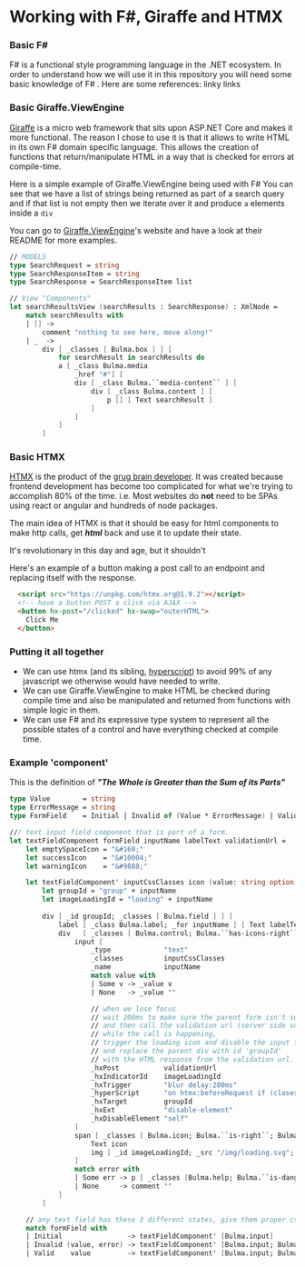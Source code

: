 ﻿# Working with F#, Giraffe and HTMX

### Basic F#

F# is a functional style programming language in the .NET ecosystem. 
In order to understand how we will use it in this repository you will need some basic knowledge of F# .
Here are some references: linky links

### Basic Giraffe.ViewEngine 

[Giraffe](https://github.com/giraffe-fsharp/Giraffe) is a micro web framework that sits upon ASP.NET Core and makes it more functional.
The reason I chose to use it is that it allows to write HTML in its own F# domain specific language.
This allows the creation of functions that return/manipulate HTML in a way that is checked for errors at compile-time.

Here is a simple example of Giraffe.ViewEngine being used with F# 
You can see that we have a list of strings being returned as part of a search query
and if that list is not empty then we iterate over it and produce ```a``` elements inside a ```div```

You can go to [Giraffe.ViewEngine](https://github.com/giraffe-fsharp/Giraffe.ViewEngine)'s website and have a look at their README for more examples.

```fsharp
// MODELS
type SearchRequest = string
type SearchResponseItem = string
type SearchResponse = SearchResponseItem list

// View "Components"
let searchResultsView (searchResults : SearchResponse) : XmlNode =
    match searchResults with
    | [] ->
        comment "nothing to see here, move along!"
    | _  -> 
        div [ _classes [ Bulma.box ] ] [
            for searchResult in searchResults do
            a [ _class Bulma.media
                _href "#"] [
                div [ _class Bulma.``media-content`` ] [
                    div [ _class Bulma.content ] [
                        p [] [ Text searchResult ]
                    ]
                ]
            ]
        ]
```

### Basic HTMX

[HTMX](https://htmx.org/) is the product of the [grug brain developer](https://grugbrain.dev/). 
It was created because frontend development has become too complicated for what we're trying to accomplish 80% of the time.
i.e. Most websites do **not** need to be SPAs using react or angular and hundreds of node packages. 

The main idea of HTMX is that it should be easy for html components to make http calls, get ***html*** back and use it to update their state.

It's revolutionary in this day and age, but it shouldn't

Here's an example of a button making a post call to an endpoint and replacing itself with the response.
```html
  <script src="https://unpkg.com/htmx.org@1.9.2"></script>
  <!-- have a button POST a click via AJAX -->
  <button hx-post="/clicked" hx-swap="outerHTML">
    Click Me
  </button>
```

### Putting it all together

- We can use htmx (and its sibling, [hyperscript](https://hyperscript.org/)) to avoid 99% of any javascript we otherwise would have needed to write.
- We can use Giraffe.ViewEngine to make HTML be checked during compile time and also be manipulated and returned from functions with simple logic in them.
- We can use F# and its expressive type system to represent all the possible states of a control and have everything checked at compile time.

### Example 'component'

This is the definition of ***"The Whole is Greater than the Sum of its Parts"***

```fsharp
type Value        = string
type ErrorMessage = string
type FormField    = Initial | Invalid of (Value * ErrorMessage) | Valid of Value

/// text input field component that is part of a form.
let textFieldComponent formField inputName labelText validationUrl =
    let emptySpaceIcon = "&#160;"
    let successIcon    = "&#10004;"
    let warningIcon    = "&#9888;"

    let textFieldComponent' inputCssClasses icon (value: string option) (error : string option) =
        let groupId = "group" + inputName
        let imageLoadingId = "loading" + inputName
        
        div [ _id groupId; _classes [ Bulma.field ] ] [
            label [ _class Bulma.label; _for inputName ] [ Text labelText ]
            div   [ _classes [ Bulma.control; Bulma.``has-icons-right`` ] ] [
                input [
                    _type             "text"
                    _classes          inputCssClasses
                    _name             inputName
                    match value with
                    | Some v -> _value v
                    | None   -> _value ""

                    // when we lose focus
                    // wait 200ms to make sure the parent form isn't submitting
                    // and then call the validation url (server side validation)
                    // while the call is happening,
                    // trigger the loading icon and disable the input field
                    // and replace the parent div with id 'groupId'
                    // with the HTML response from the validation url.
                    _hxPost           validationUrl
                    _hxIndicatorId    imageLoadingId
                    _hxTrigger        "blur delay:200ms"
                    _hyperScript      "on htmx:beforeRequest if (closest <form/>).submitting then halt"
                    _hxTarget         groupId
                    _hxExt            "disable-element"
                    _hxDisableElement "self"
                ]
                span [ _classes [ Bulma.icon; Bulma.``is-right``; Bulma.``is-small`` ] ] [
                    Text icon
                    img [ _id imageLoadingId; _src "/img/loading.svg"; _class "htmx-indicator" ]
                ]
                match error with
                | Some err -> p [ _classes [Bulma.help; Bulma.``is-danger``] ] [ Text err ] 
                | None     -> comment ""
            ]
        ]

    // any text field has these 3 different states, give them proper css classes, icons, value text, error text
    match formField with
    | Initial                -> textFieldComponent' [Bulma.input]                       emptySpaceIcon  None         None
    | Invalid (value, error) -> textFieldComponent' [Bulma.input; Bulma.``is-danger``]  warningIcon     (Some value) (Some error)
    | Valid    value         -> textFieldComponent' [Bulma.input; Bulma.``is-success``] successIcon     (Some value) None
```

